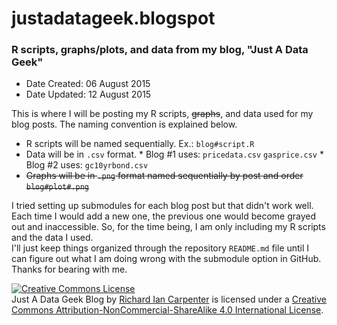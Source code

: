 # justadatageek.blogspot
### R scripts, graphs/plots, and data from my blog, "Just A Data Geek"

* Date Created: 06 August 2015
* Date Updated: 12 August 2015

This is where I will be posting my R scripts, ~~graphs~~, and data used for my blog posts.  The naming convention is explained below.

* R scripts will be named sequentially.  Ex.: `blog#script.R`
* Data will be in `.csv` format.
      * Blog #1 uses:
            `pricedata.csv`
            `gasprice.csv`
      * Blog #2 uses:
            `gc10yrbond.csv`
* ~~Graphs will be in `.png` format named sequentially by post and order `blog#plot#.png`~~

I tried setting up submodules for each blog post but that didn't work well.  Each time I would add a new one, the previous one would become grayed out and inaccessible.  So, for the time being, I am only including my R scripts and the data I used.  
I'll just keep things organized through the repository `README.md` file until I can figure out what I am doing wrong with the submodule option in GitHub.
Thanks for bearing with me.

<a rel="license" href="http://creativecommons.org/licenses/by-nc-sa/4.0/"><img alt="Creative Commons License" style="border-width:0" src="https://i.creativecommons.org/l/by-nc-sa/4.0/88x31.png" /></a><br /><span xmlns:dct="http://purl.org/dc/terms/" property="dct:title">Just A Data Geek Blog</span> by <a xmlns:cc="http://creativecommons.org/ns#" href="http://justadatageek.blogspot.com/" property="cc:attributionName" rel="cc:attributionURL">Richard Ian Carpenter</a> is licensed under a <a rel="license" href="http://creativecommons.org/licenses/by-nc-sa/4.0/">Creative Commons Attribution-NonCommercial-ShareAlike 4.0 International License</a>.
